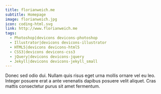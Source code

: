 ```yaml
---
title: florianweich.me
subtitle: Homepage
image: florianweich.jpg
icon: coding-html.svg
link: http://www.florianweich.me
tags:
  - Photoshop|devicons devicons-photoshop
  - Illustrator|devicons devicons-illustrator
  - HTML5|devicons devicons-html5
  - CSS3|devicons devicons-css3
  - jQuery|devicons devicons-jquery
  - Jekyll|devicons devicons-jekyll_small
---
```


Donec sed odio dui. Nullam quis risus eget urna mollis ornare vel eu leo. Integer posuere erat a ante venenatis dapibus posuere velit aliquet. Cras mattis consectetur purus sit amet fermentum.
